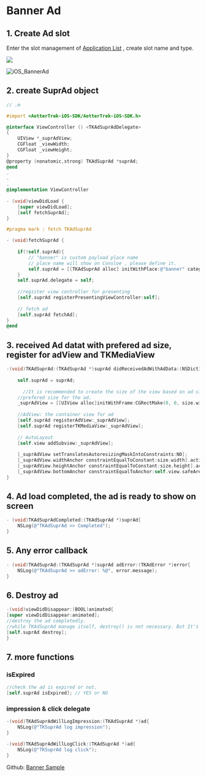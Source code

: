 # Banner Ad

## 1. Create Ad slot

Enter the slot management of [Application List](https://trek.aotter.net/publisher/list/app) , create slot name and type.

![](https://tkmedia-cache.aotter.net/cache/https%3A%2F%2Ftkmedia.aotter.net%2Fmedia%2F8ef1a669-a2fa-437a-8325-48d0b17a53a7.png)

![iOS_BannerAd](https://user-images.githubusercontent.com/46350143/120261545-ac031e80-c2ca-11eb-878d-9d18ad4e33ee.png)



## 2. create SuprAd object

```objective-c
// .m

#import <AotterTrek-iOS-SDK/AotterTrek-iOS-SDK.h>

@interface ViewController () <TKAdSuprAdDelegate>
{
    UIView *_suprAdView;
    CGFloat _viewWidth;
    CGFloat _viewHeight;
}
@property (nonatomic,strong) TKAdSuprAd *suprAd;
@end
.
.
.
@implementation ViewController
  
- (void)viewDidLoad {
    [super viewDidLoad];
    [self fetchSuprAd];
}

#pragma mark : fetch TKAdSuprAd

- (void)fetchSuprAd {
    
    if(!self.suprAd){
        // "banner" is custom payload place name
        // place name will show on Consloe , please define it.
        self.suprAd = [[TKAdSuprAd alloc] initWithPlace:@"banner" category:@""];
    }
    self.suprAd.delegate = self;
  
    //register view controller for presenting
    [self.suprAd registerPresentingViewController:self];
    
    // fetch ad
    [self.suprAd fetchAd];
}
@end
```



## 3. received Ad datat with prefered ad size, register for adView and TKMediaView

```objective-c
-(void)TKAdSuprAd:(TKAdSuprAd *)suprAd didReceivedAdWithAdData:(NSDictionary *)adData preferedMediaViewSize:(CGSize)size isVideoAd{
  
    self.suprAd = suprAd;
    
	  //It is recommended to create the size of the view based on ad size.
    //prefered size for the ad，
    _suprAdView = [[UIView alloc]initWithFrame:CGRectMake(0, 0, size.width, size.height)];
    
    //AdView: the container view for ad
    [self.suprAd registerAdView:_suprAdView];
    [self.suprAd registerTKMediaView:_suprAdView];
    
    // AutoLayout
    [self.view addSubview:_suprAdView];
    
    [_suprAdView setTranslatesAutoresizingMaskIntoConstraints:NO];
    [_suprAdView.widthAnchor constraintEqualToConstant:size.width].active = YES;
    [_suprAdView.heightAnchor constraintEqualToConstant:size.height].active = YES;
    [_suprAdView.bottomAnchor constraintEqualToAnchor:self.view.safeAreaLayoutGuide.bottomAnchor].active = YES;
}
```



## 4. Ad load completed, the ad is ready to show on screen

```objective-c
- (void)TKAdSuprAdCompleted:(TKAdSuprAd *)suprAd{
    NSLog(@"TKAdSuprAd >> Completed");
}
```



## 5. Any error callback

```objective-c
- (void)TKAdSuprAd:(TKAdSuprAd *)suprAd adError:(TKAdError *)error{
    NSLog(@"TKAdSuprAd >> adError: %@", error.message);
}
```



## 6. Destroy ad 

```objective-c
-(void)viewDidDisappear:(BOOL)animated{
[super viewDidDisappear:animated];
//destroy the ad completedly.
//while TKAdSuprAd manage itself, destroy() is not necessary. But It's nice to have it when you pretty sure the view/view controller is not useds anymore.
[self.suprAd destroy];
}
```



## 7. more functions 

### isExpired
```objective-c
//check the ad is expired or not.
[self.suprAd isExpired]; // YES or NO
```

### impression & click delegate

```objective-c
-(void)TKAdSuprAdWillLogImpression:(TKAdSuprAd *)ad{
    NSLog(@"TKSuprAd log impression");
}

-(void)TKAdSuprAdWillLogClick:(TKAdSuprAd *)ad{
    NSLog(@"TKSuprAd log click");
}
```

Github: [Banner Sample](https://github.com/aotter/AotterTrek-iOS-SDK/blob/master/AotterTrekSample/ViewController/DemoBannerAdViewController/DemoBannerAdViewController.m)


